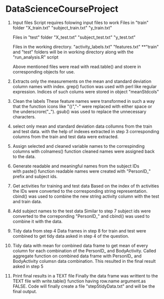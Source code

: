 DataScienceCourseProject
========================
1) Input files
	Script requires folowing input files to work
	Files in "train" folder
	"X_train.txt"
	"subject_train.txt"
	"y_train.txt"

	Files in "test" folder
	"X_test.txt"
	"subject_test.txt"
	"y_test.txt"

	Files in the working directory.
	"activity_labels.txt"
	"features.txt"
	**"train" and "test" folders will be in working directory along with the "run_analysis.R"	script
	
	Above mentioned files were read with read.table() and stoere in corresponding objects for use.
	
2) Extracts only the measurements on the mean and standard deviation column names with index.
	grep() fuction was used with perl like regular expression. Indices of such colums were stored in object "meanStdcols"
	
3) Clean the labels 
	These feature names were transformed in such a way that the function icons like "()","-" were replaced with either space or the underscrore("_"). 
	gsub() was used to replace the unnecessary characters.
	
4) select only mean and standard deviation data collumns from the train and test data.
	with the help of indexes extracted in step 3 corresponding columns from the train and test data were extracted.
	
5) Assign selected and cleaned variable names to the correspinding columns
	with colnames() function cleaned names were assigned back to the data.

6) Generate readable and meaningful names from the subject IDs  
	with paste() function readable names were created with "PersonID_" prefix and subject ids.

7) Get activities for training and test data 
	Based on the index of th activities the IDs were converted to the corresponding string representation. cbind() was used to combine the new string activity column with the test and train data.

8) Add subject names to the test data
	Similar to step 7 subject ids were converted to the correponding "PersonID_" and cbind() was used to combine it with the data.
	
9) Tidy data from step 4
	Data frames in step 8 for train and test were combined to get tidy data asked in step 4 of the question.

10) Tidy data with mean for combined data frame to get mean of every column for each combination of the PersonID_ and BodyActivity.
	Called aggregate function on combined data frame with PersonID_ and BodyActivity columsn data combination. This resulted in the final result asked in step 5
	
11) Print final results in a TEXT file
	Finally the data  frame was writtent to the TEXT file with write.table() function having row.name argument.as FALSE.
	Code will finally create a file "step5tidyData.txt" and will be the final output.

